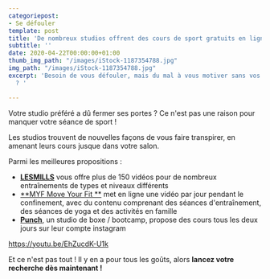 ```yaml
---
categoriepost:
- Se défouler
template: post
title: 'De nombreux studios offrent des cours de sport gratuits en ligne '
subtitle: ''
date: 2020-04-22T00:00:00+01:00
thumb_img_path: "/images/iStock-1187354788.jpg"
img_path: "/images/iStock-1187354788.jpg"
excerpt: 'Besoin de vous défouler, mais du mal à vous motiver sans vos cours de sport
  ? '

---
```

Votre studio préféré a dû fermer ses portes ? Ce n'est pas une raison pour manquer votre séance de sport !

Les studios trouvent de nouvelles façons de vous faire transpirer, en amenant leurs cours jusque dans votre salon.

Parmi les meilleures propositions :

* [**LESMILLS**](https://watch.lesmillsondemand.com/browse) vous offre plus de 150 vidéos pour de nombreux entraînements de types et niveaux différents
* [**MYF Move Your Fit **](https://www.youtube.com/user/jalexica/videos "Move Your Fit") met en ligne une vidéo par jour pendant le confinement, avec du contenu comprenant des séances d'entraînement, des séances de yoga et des activités en famille
* [**Punch**](https://www.instagram.com/punch.boxing/channel/), un studio de boxe / bootcamp, propose des cours tous les deux jours sur leur compte instagram

https://youtu.be/EhZucdK-U1k

Et ce n'est pas tout ! Il y en a pour tous les goûts, alors **lancez votre recherche dès maintenant !**